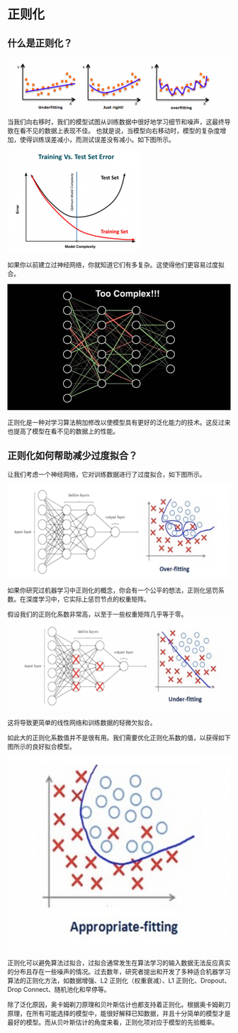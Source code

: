 # 正则化

## 什么是正则化？

![overfitting](https://raw.githubusercontent.com/w5688414/paddleImage/main/regularization_img/overfitting.png)
当我们向右移时，我们的模型试图从训练数据中很好地学习细节和噪声，这最终导致在看不见的数据上表现不佳。
也就是说，当模型向右移动时，模型的复杂度增加，使得训练误差减小，而测试误差没有减小。如下图所示。

![overfitting](https://raw.githubusercontent.com/w5688414/paddleImage/main/regularization_img/overfitting_v1.png)

如果你以前建立过神经网络，你就知道它们有多复杂。这使得他们更容易过度拟合。

![overfitting](https://raw.githubusercontent.com/w5688414/paddleImage/main/regularization_img/complex_network.jpeg)

正则化是一种对学习算法稍加修改以使模型具有更好的泛化能力的技术。这反过来也提高了模型在看不见的数据上的性能。

## 正则化如何帮助减少过度拟合？

让我们考虑一个神经网络，它对训练数据进行了过度拟合，如下图所示。


![overfitting](https://raw.githubusercontent.com/w5688414/paddleImage/main/regularization_img/overfitting_v2.png)

如果你研究过机器学习中正则化的概念，你会有一个公平的想法，正则化惩罚系数。在深度学习中，它实际上惩罚节点的权重矩阵。

假设我们的正则化系数非常高，以至于一些权重矩阵几乎等于零。
![overfitting](https://raw.githubusercontent.com/w5688414/paddleImage/main/regularization_img/underfitting.png)

这将导致更简单的线性网络和训练数据的轻微欠拟合。

如此大的正则化系数值并不是很有用。我们需要优化正则化系数的值，以获得如下图所示的良好拟合模型。

![overfitting](https://raw.githubusercontent.com/w5688414/paddleImage/main/regularization_img/appropriate_fitting.png)



正则化可以避免算法过拟合，过拟合通常发生在算法学习的输入数据无法反应真实的分布且存在一些噪声的情况。过去数年，研究者提出和开发了多种适合机器学习算法的正则化方法，如数据增强、L2 正则化（权重衰减）、L1 正则化、Dropout、Drop Connect、随机池化和早停等。

除了泛化原因，奥卡姆剃刀原理和贝叶斯估计也都支持着正则化。根据奥卡姆剃刀原理，在所有可能选择的模型中，能很好解释已知数据，并且十分简单的模型才是最好的模型。而从贝叶斯估计的角度来看，正则化项对应于模型的先验概率。
